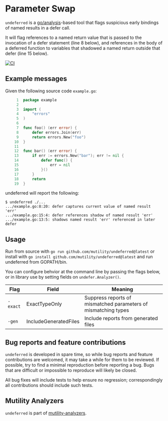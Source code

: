 # Parameter Swap

`undeferred` is a
[go/analysis](https://pkg.go.dev/golang.org/x/tools/go/analysis)-based tool that
flags suspicious early bindings of named results in a defer call.

It will flag references to a named return value that is passed to the invocation
of a defer statement (line 8 below), and references in the body of a deferred
function to variables that shadowed a named return outside that defer (line 15 below).

[![CI](https://github.com/mutility/undeferred/actions/workflows/build.yaml/badge.svg)](https://github.com/mutility/undeferred/actions/workflows/build.yaml)

## Example messages

Given the following source code `example.go`:

```go
     1  package example
     2
     3  import (
     4      "errors"
     5  )
     6
     7  func foo() (err error) {
     8      defer errors.Join(err)
     9      return errors.New("foo")
    10  }
    11
    12  func bar() (err error) {
    13      if err := errors.New("bar"); err != nil {
    14          defer func() {
    15              err = nil
    16          }()
    17      }
    18      return
    19  }
```

undeferred will report the following:

```console
$ undeferred ./...
.../example.go:8:20: defer captures current value of named result 'err'
.../example.go:15:4: defer references shadow of named result 'err'
.../example.go:13:5: shadows named result 'err' referenced in later defer
```

## Usage

Run from source with `go run github.com/mutility/undeferred@latest` or
install with `go install github.com/mutility/undeferred@latest` and run
undeferred from GOPATH/bin.

You can configure behvior at the command line by passing the flags below, or in
library use by setting fields on `undefer.Analyzer()`.

Flag | Field | Meaning
-|-|-
`-exact` | ExactTypeOnly | Suppress reports of mismatched parameters of mismatching types
`-gen` | IncludeGeneratedFiles | Include reports from generated files

## Bug reports and feature contributions

`undeferred` is developed in spare time, so while bug reports and feature
contributions are welcomed, it may take a while for them to be reviewed. If
possible, try to find a minimal reproduction before reporting a bug. Bugs that
are difficult or impossible to reproduce will likely be closed.

All bug fixes will include tests to help ensure no regression; correspondingly
all contributions should include such tests.

## Mutility Analyzers

`undeferred` is part of [mutility-analyzers](https://github.com/mutility/analyzers).
